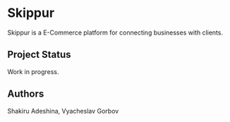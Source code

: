 # Skippur

Skippur is a E-Commerce platform for connecting businesses with clients. 

## Project Status
Work in progress.

## Authors
Shakiru Adeshina, Vyacheslav Gorbov

